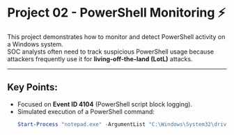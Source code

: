 # Project 02 - PowerShell Monitoring ⚡

This project demonstrates how to monitor and detect PowerShell activity on a Windows system.  
SOC analysts often need to track suspicious PowerShell usage because attackers frequently use it for **living-off-the-land (LotL)** attacks.

---

## Key Points:
- Focused on **Event ID 4104** (PowerShell script block logging).
- Simulated execution of a PowerShell command:
  ```powershell
  Start-Process "notepad.exe" -ArgumentList "C:\Windows\System32\drivers\etc\hosts"
